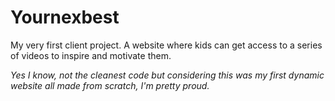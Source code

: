 <h1>Yournexbest</h1>
<p>My very first client project. A website where kids can get access to a series of videos to inspire and motivate them.</p>
<p><em>Yes I know, not the cleanest code but considering this was my first dynamic website all made from scratch, I'm pretty proud. </em></p>
